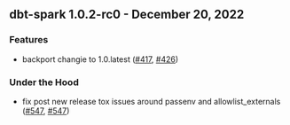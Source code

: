 ## dbt-spark 1.0.2-rc0 - December 20, 2022
### Features
- backport changie to 1.0.latest ([#417](https://github.com/dbt-labs/dbt-spark/issues/417), [#426](https://github.com/dbt-labs/dbt-spark/pull/426))
### Under the Hood
- fix post new release tox issues around passenv and allowlist_externals ([#547](https://github.com/dbt-labs/dbt-spark/issues/547), [#547](https://github.com/dbt-labs/dbt-spark/pull/547))

